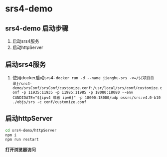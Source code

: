 # srs4-demo

## srs4-demo 启动步骤

1. 启动srs4服务
1. 启动httpServer

## 启动srs4服务

1. 使用docker启动srs4: `docker run -d --name jianghu-srs -v=/${项目目录}/srs4-demo/srsConf/srsConf/customize.conf:/usr/local/srs/conf/customize.conf -p 11935:11935 -p 11985:11985 -p 18080:18080 --env CANDIDATE="${ipv4 或者 ipv6}" -p 18000:18000/udp ossrs/srs:v4.0-b10 ./objs/srs -c conf/customize.conf`

## 启动httpServer

```bash
cd srs4-demo/httpServer
npm i
npm run restart
```
**打开浏览器访问**
